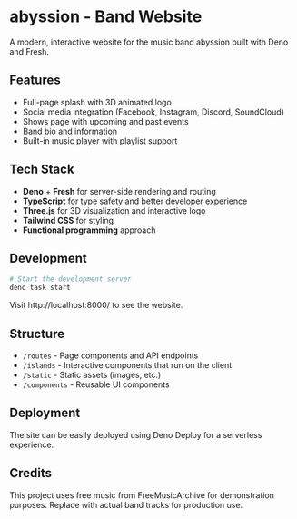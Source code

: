 # abyssion - Band Website

A modern, interactive website for the music band abyssion built with Deno and Fresh.

## Features

- Full-page splash with 3D animated logo
- Social media integration (Facebook, Instagram, Discord, SoundCloud)
- Shows page with upcoming and past events
- Band bio and information
- Built-in music player with playlist support

## Tech Stack

- **Deno** + **Fresh** for server-side rendering and routing
- **TypeScript** for type safety and better developer experience
- **Three.js** for 3D visualization and interactive logo
- **Tailwind CSS** for styling
- **Functional programming** approach

## Development

```bash
# Start the development server
deno task start
```

Visit http://localhost:8000/ to see the website.

## Structure

- `/routes` - Page components and API endpoints
- `/islands` - Interactive components that run on the client
- `/static` - Static assets (images, etc.)
- `/components` - Reusable UI components

## Deployment

The site can be easily deployed using Deno Deploy for a serverless experience.

## Credits

This project uses free music from FreeMusicArchive for demonstration purposes. 
Replace with actual band tracks for production use.
